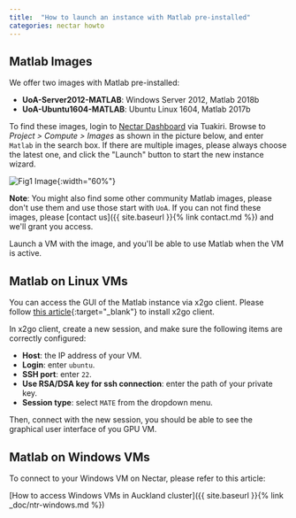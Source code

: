 ```yaml
---
title:  "How to launch an instance with Matlab pre-installed"
categories: nectar howto
---
```


## Matlab Images

We offer two images with Matlab pre-installed:
- **UoA-Server2012-MATLAB**: Windows Server 2012, Matlab 2018b
- **UoA-Ubuntu1604-MATLAB**: Ubuntu Linux 1604, Matlab 2017b

To find these images, login to [Nectar Dashboard](https://dashboard.rc.nectar.org.au/) via Tuakiri. Browse to *Project > Compute > Images* as shown in the picture below, and enter `Matlab` in the search box. If there are multiple images, please always choose the latest one, and click the "Launch" button to start the new instance wizard.

![Fig1 Image](../assets/doc/ntr-matlab/fig1-image.png){:width="60%"}

**Note**: You might also find some other community Matlab images, please don't use them and use those start with `UoA`. If you can not find these images, please [contact us]({{ site.baseurl }}{% link contact.md %}) and we'll grant you access.

Launch a VM with the image, and you'll be able to use Matlab when the VM is active.

## Matlab on Linux VMs

You can access the GUI of the Matlab instance via x2go client. Please follow [this article](https://wiki.x2go.org/doku.php/doc:installation:x2goclient){:target="_blank"} to install x2go client.

In x2go client, create a new session, and make sure the following items are correctly configured:
- **Host**: the IP address of your VM.
- **Login**: enter `ubuntu`.
- **SSH port**: enter `22`.
- **Use RSA/DSA key for ssh connection**: enter the path of your private key.
- **Session type**: select `MATE` from the dropdown menu.

Then, connect with the new session, you should be able to see the graphical user interface of you GPU VM.


## Matlab on Windows VMs

To connect to your Windows VM on Nectar, please refer to this article:

[How to access Windows VMs in Auckland cluster]({{ site.baseurl }}{% link _doc/ntr-windows.md %})
